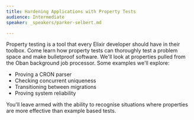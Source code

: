 ```yaml
---
title: Hardening Applications with Property Tests
audience: Intermediate
speaker: _speakers/parker-selbert.md

---
```

Property testing is a tool that every Elixir developer should have in their toolbox. Come learn how property tests can thoroughly test a problem space and make bulletproof software. We'll look at properties pulled from the Oban background job processor. Some examples we'll explore: 

* Proving a CRON parser 
* Checking concurrent uniqueness 
* Transitioning between migrations 
* Proving system reliability 

You'll leave armed with the ability to recognise situations where properties are more effective than example based tests.
